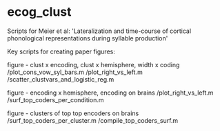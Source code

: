 # ecog_clust
Scripts for Meier et al: 'Lateralization and time-course of cortical phonological representations during syllable production'

Key scripts for creating paper figures:

figure - clust x encoding, clust x hemisphere, width x coding
/plot_cons_vow_syl_bars.m
/plot_right_vs_left.m
/scatter_clustvars_and_logistic_reg.m

figure - encoding x hemisphere, encoding on brains
/plot_right_vs_left.m
/surf_top_coders_per_condition.m    

figure - clusters of top top encoders on brains
/surf_top_coders_per_cluster.m
/compile_top_coders_surf.m
